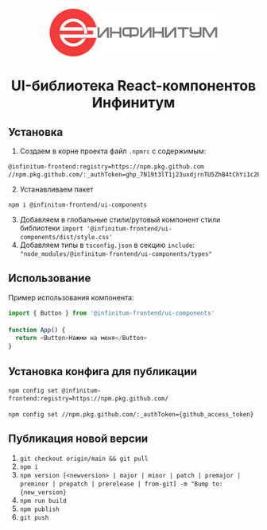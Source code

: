 <p style="text-align: center" align="center">
<img src="src/components/Logo/assets/logo-full.svg" alt="">
</p>

<h1 align="center" style="text-align: center">UI-библиотека React-компонентов Инфинитум</h1>

## Установка

1. Создаем в корне проекта файл `.npmrc` с содержимым:

```text
@infinitum-frontend:registry=https://npm.pkg.github.com
//npm.pkg.github.com/:_authToken=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
```

2. Устанавливаем пакет

```text
npm i @infinitum-frontend/ui-components
```

3. Добавляем в глобальные стили/рутовый компонент стили библиотеки `import '@infinitum-frontend/ui-components/dist/style.css'`
4. Добавляем типы в `tsconfig.json` в секцию `include`: `"node_modules/@infinitum-frontend/ui-components/types"`

## Использование

Пример использования компонента:

```typescript jsx
import { Button } from '@infinitum-frontend/ui-components'

function App() {
  return <Button>Нажми на меня</Button>
}
```

## Установка конфига для публикации

```text
npm config set @infinitum-frontend:registry=https://npm.pkg.github.com/

npm config set //npm.pkg.github.com/:_authToken={github_access_token}
```

## Публикация новой версии

1. `git checkout origin/main && git pull`
2. `npm i`
3. `npm version [<newversion> | major | minor | patch | premajor | preminor | prepatch | prerelease | from-git] -m "Bump to: {new_version}`
4. `npm run build`
5. `npm publish`
6. `git push`
